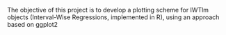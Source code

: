 The objective of this project is to develop a plotting scheme for IWTlm objects (Interval-Wise Regressions, implemented in R), using an approach based on ggplot2
